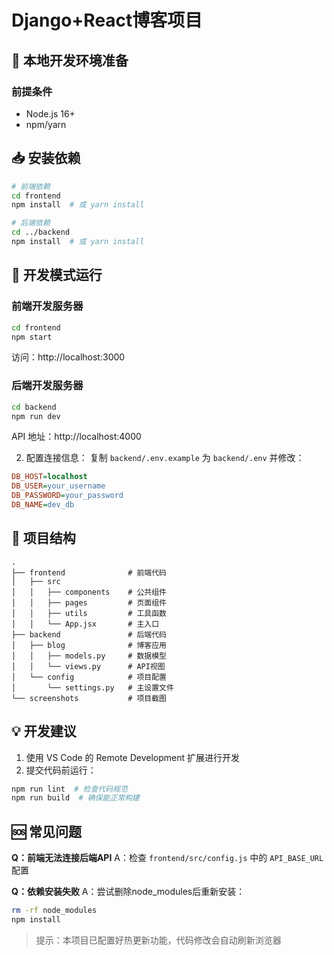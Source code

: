 # Django+React博客项目

## 🚀 本地开发环境准备

### 前提条件
- Node.js 16+
- npm/yarn

## 📥 安装依赖

```bash
# 前端依赖
cd frontend
npm install  # 或 yarn install

# 后端依赖
cd ../backend
npm install  # 或 yarn install
```

## 🔧 开发模式运行

### 前端开发服务器
```bash
cd frontend
npm start
```
访问：http://localhost:3000

### 后端开发服务器
```bash
cd backend
npm run dev
```
API 地址：http://localhost:4000

2. 配置连接信息：
复制 `backend/.env.example` 为 `backend/.env` 并修改：
```ini
DB_HOST=localhost
DB_USER=your_username
DB_PASSWORD=your_password
DB_NAME=dev_db
```

## 📂 项目结构

```
.
├── frontend              # 前端代码
│   ├── src
│   │   ├── components    # 公共组件
│   │   ├── pages         # 页面组件
│   │   ├── utils         # 工具函数
│   │   └── App.jsx       # 主入口
├── backend               # 后端代码
│   ├── blog              # 博客应用
│   │   ├── models.py     # 数据模型
│   │   └── views.py      # API视图
│   └── config            # 项目配置
│       └── settings.py   # 主设置文件
└── screenshots           # 项目截图
```

## 💡 开发建议

1. 使用 VS Code 的 Remote Development 扩展进行开发
2. 提交代码前运行：
```bash
npm run lint  # 检查代码规范
npm run build  # 确保能正常构建
```

## 🆘 常见问题

**Q：前端无法连接后端API**
A：检查 `frontend/src/config.js` 中的 `API_BASE_URL` 配置

**Q：依赖安装失败**
A：尝试删除node_modules后重新安装：
```bash
rm -rf node_modules
npm install
```

> 提示：本项目已配置好热更新功能，代码修改会自动刷新浏览器
